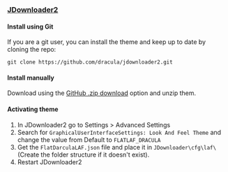 ### [JDownloader2](https://jdownloader.org/)

#### Install using Git

If you are a git user, you can install the theme and keep up to date by cloning the repo:

    git clone https://github.com/dracula/jdownloader2.git

#### Install manually

Download using the [GitHub .zip download](https://github.com/dracula/jdownloader2/archive/master.zip) option and unzip them.

#### Activating theme

1. In JDownloader2 go to Settings > Advanced Settings
2. Search for `GraphicalUserInterfaceSettings: Look And Feel Theme` and change the value from Default to `FLATLAF_DRACULA`
3. Get the `FlatDarculaLAF.json` file and place it in `JDownloader\cfg\laf\` (Create the folder structure if it doesn't exist). 
4. Restart JDownloader2

